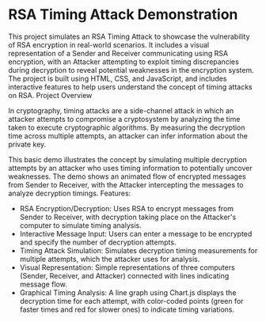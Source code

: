 # RSA Timing Attack Demonstration

This project simulates an RSA Timing Attack to showcase the vulnerability of RSA encryption in real-world scenarios. It includes a visual representation of a Sender and Receiver communicating using RSA encryption, with an Attacker attempting to exploit timing discrepancies during decryption to reveal potential weaknesses in the encryption system. The project is built using HTML, CSS, and JavaScript, and includes interactive features to help users understand the concept of timing attacks on RSA.
Project Overview

In cryptography, timing attacks are a side-channel attack in which an attacker attempts to compromise a cryptosystem by analyzing the time taken to execute cryptographic algorithms. By measuring the decryption time across multiple attempts, an attacker can infer information about the private key.

This basic demo illustrates the concept by simulating multiple decryption attempts by an attacker who uses timing information to potentially uncover weaknesses. The demo shows an animated flow of encrypted messages from Sender to Receiver, with the Attacker intercepting the messages to analyze decryption timings.
Features: 
- RSA Encryption/Decryption: Uses RSA to encrypt messages from Sender to Receiver, with decryption taking place on the Attacker's computer to simulate timing analysis.
- Interactive Message Input: Users can enter a message to be encrypted and specify the number of decryption attempts.
- Timing Attack Simulation: Simulates decryption timing measurements for multiple attempts, which the attacker uses for analysis.
- Visual Representation: Simple representations of three computers (Sender, Receiver, and Attacker) connected with lines indicating message flow.
- Graphical Timing Analysis: A line graph using Chart.js displays the decryption time for each attempt, with color-coded points (green for faster times and red for slower ones) to indicate timing variations.
